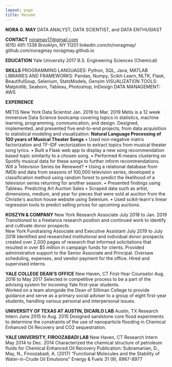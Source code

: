```yaml
---
layout: page
title: Resume
---
```


**NORA G. MAY**
DATA ANALYST, DATA SCIENTIST, and DATA ENTHUSIAST 


**CONTACT**
noramay17@gmail.com  
(615) 491-1338 
Brooklyn, NY 11201
linkedin.com/in/noragmay/ 
github.com/noragmay 
noragmay.github.io 

**EDUCATION** 
Yale University 2017 
B.S. Engineering Sciences (Chemical) 

**SKILLS** 
PROGRAMMING LANGUAGES: Python, SQL, Java, MATLAB 
LIBRARIES AND FRAMEWORKS: Pandas, Numpy, Scikit-Learn, NLTK, Flask, BeautifulSoup, Selenium, StatsModels, Gensim 
VISUALIZATION TOOLS: Matplotlib, Seaborn, Tableau, Photoshop, InDesign 
DATA MANAGEMENT: AWS 
 
**EXPERIENCE**

METIS 												 		New York
Data Scientist												Jan. 2019 to Mar. 2019
Metis is a 12 week immersive Data Science bootcamp covering topics in statistics, machine learning, programming, communication, and design. Designed, implemented, and presented five end-to-end projects, from data acquisition to statistical modeling and visualization: 
**Natural Language Processing of 100 years of Musical Theater Songs** 
•	Used non-negative matrix factorization and TF-IDF vectorization to extract topics from musical theater song lyrics. 
•	Built a Flask web app to display a new song recommendation based topic similarity to a chosen song. 
•	Performed K-means clustering on Spotify musical data for these songs to further inform recommendations. 
Will a Television Series be Renewed? 
•	Using a relational database from IMDb and data from seasons of 100,000 television series, developed a classification method using random forest  to predict the likelihood of a television series returning for another season. 
•	Presented findings using Tableau. 
Predicting Art Auction Sales 
•	Scraped data such as artist, dimensions, medium, and year for pieces that were sold at auction from the Christie's auction house website using Selenium. 
•	Used scikit-learn's linear regression tools to predict selling prices for upcoming auctions. 

**KOSZYN & COMPANY** 										New York
Research Associate 										 	July 2018 to Jan. 2019
Transitioned to a freelance research position and continued work to identify and cultivate donor prospects. 	 
															New York
Fundraising Associate and Executive Assistant 				July 2019 to July 2018
Identified and researched institutional and individual donor prospects created over 2,000 pages of research that informed solicitations that resulted in over $5 million in campaign funds for clients. 
Provided administrative support to the Senior Associate and Principal. 
Oversaw scheduling, expenses, and vendor payment for the office. 
Hired and supervised interns. 

**YALE COLLEGE DEAN'S OFFICE** 								New Haven, CT 
First-Year Counselor 										Aug. 2016 to May 2017
Selected in competitive process to be a part of the advising system for incoming Yale first-year students. 	 
Worked on a team alongside the Dean of Silliman College to provide guidance and serve as a primary social adviser to a group of eight first-year students, handling various personal and interpersonal issues. 

**UNIVERSITY OF TEXAS AT AUSTIN, DICARLO LAB** 				Austin, TX 
Research Intern 											June 2015 to Aug. 2015 
Designed sandstone core flood experiments to determine the constraints of the use of nanoparticle flooding in Chemical Enhanced Oil Recovery and CO2 sequestration. 

**YALE UNIVERSITY, FIROOZABADI LAB**						New Haven, CT 
Research Intern 											May 2014 to Dec. 2014 
Characterized the chemical structure of petroleum fluids for Chemical Enhanced Oil Recovery 
Publication: Subramanian, D., May, N., Firoozabadi, A. (2017) “Functional Molecules and the Stability of Water-in-Crude Oil Emulsions” Energy & Fuels 31 (9), 8967-8977
